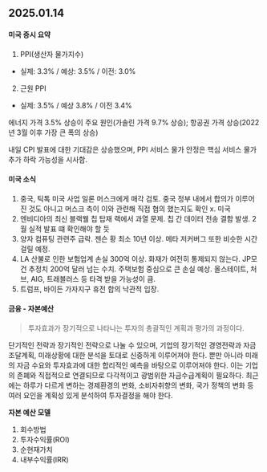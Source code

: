 ## 2025.01.14 

#### 미국 증시 요약

1. PPI(생산자 물가지수)

- 실제: 3.3% / 예상: 3.5% / 이전: 3.0% 

2. 근원 PPI

- 실제: 3.5% / 예상 3.8% / 이전 3.4%

에너지 가격 3.5% 상승이 주요 원인(가솔린 가격 9.7% 상승); 항공권 가격 상승(2022년 3월 이후 가장 큰 폭의 상승)

내일 CPI 발표에 대한 기대감은 상승했으며, PPI 서비스 물가 안정은 핵심 서비스 물가 추가 하락 가능성을 시사함.



#### 미국 소식

1. 중국, 틱톡 미국 사업 일론 머스크에게 매각 검토. 중국 정부 내에서 합의가 이루어진 것도 아니고 머스크 측이 이와 관련해 직접 협의 했는지도 확인 x. 미국 
2. 엔비디아의 최신 블랙웰 칩 탑재 랙에서 과열 문제. 칩 간 데이터 전송 결함 발생. 2월 실적 발표 떄 확인해야 할 듯
3. 양자 컴퓨팅 관련주 급락. 젠슨 황 최소 10년 이상. 메타 저커버그 또한 비슷한 시간 걸릴 예정.
4. LA 산불로 인한 보험업계 손실 300억 이상. 화재가 여전히 통제되지 않는다. JP모건 추정치 200억 달러 넘는 수치. 주택보험 중심으로 큰 손실 예상. 올스테이트, 처브, AIG, 트래블러스 등 타격 받을 가능성이 큼.
5. 트럼프, 바이든 가자지구 휴전 합의 낙관적 입장. 



#### 금융 - 자본예산

> 투자효과가 장기적으로 나타나는 투자의 총괄적인 계획과 평가의 과정이다.

단기적인 전략과 장기적인 전략으로 나눌 수 있으며, 기업의 장기적인 경영전략과 자금조달계획, 미래상황에 대한 분석을 토대로 신중하게 이루어져야 한다. 뿐만 아니라 미래의 자금 수요와 투자효과에 대한 합리적인 예측을 바탕으로 이루어져야 한다. 이는 기업의 존폐와 직접적으로 연결되므로 다각적이고 광범위한 자금수급계획이 필요하다. 최근에는 하루가 다르게 변하는 경제환경의 변화, 소비자취향의 변화, 국가 정책의 변화 등 여러 요인을 계획성 있게 분석하여 투자결정을 해야 한다.

**자본 예산 모델**

1. 회수방법
2. 투자수익률(ROI)
3. 순현재가치
4. 내부수익률(IRR)